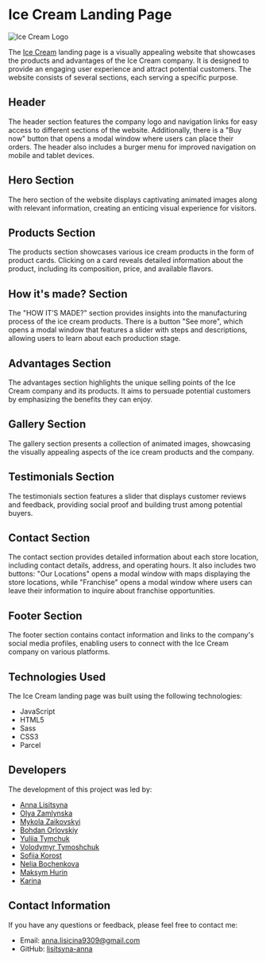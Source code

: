 # Ice Cream Landing Page

![Ice Cream Logo](./src/images//logo-desktop%402x.png)

The [Ice Cream](https://lisitsyna-anna.github.io/ice-cream/) landing page is a
visually appealing website that showcases the products and advantages of the Ice
Cream company. It is designed to provide an engaging user experience and attract
potential customers. The website consists of several sections, each serving a
specific purpose.

## Header

The header section features the company logo and navigation links for easy
access to different sections of the website. Additionally, there is a "Buy now"
button that opens a modal window where users can place their orders. The header
also includes a burger menu for improved navigation on mobile and tablet
devices.

## Hero Section

The hero section of the website displays captivating animated images along with
relevant information, creating an enticing visual experience for visitors.

## Products Section

The products section showcases various ice cream products in the form of product
cards. Clicking on a card reveals detailed information about the product,
including its composition, price, and available flavors.

## How it's made? Section

The "HOW IT’S MADE?" section provides insights into the manufacturing process of
the ice cream products. There is a button "See more", which opens a modal window
that features a slider with steps and descriptions, allowing users to learn
about each production stage.

## Advantages Section

The advantages section highlights the unique selling points of the Ice Cream
company and its products. It aims to persuade potential customers by emphasizing
the benefits they can enjoy.

## Gallery Section

The gallery section presents a collection of animated images, showcasing the
visually appealing aspects of the ice cream products and the company.

## Testimonials Section

The testimonials section features a slider that displays customer reviews and
feedback, providing social proof and building trust among potential buyers.

## Contact Section

The contact section provides detailed information about each store location,
including contact details, address, and operating hours. It also includes two
buttons: "Our Locations" opens a modal window with maps displaying the store
locations, while "Franchise" opens a modal window where users can leave their
information to inquire about franchise opportunities.

## Footer Section

The footer section contains contact information and links to the company's
social media profiles, enabling users to connect with the Ice Cream company on
various platforms.

## Technologies Used

The Ice Cream landing page was built using the following technologies:

- JavaScript
- HTML5
- Sass
- CSS3
- Parcel

## Developers

The development of this project was led by:

- [Anna Lisitsyna](https://github.com/lisitsyna-anna)
- [Olya Zamlynska](https://github.com/olhazamlynska)
- [Mykola Zaikovskyi](https://github.com/mykola1982)
- [Bohdan Orlovskiy](https://github.com/Bohdan100)
- [Yuliia Tymchuk](https://github.com/yuliia-tymchuk)
- [Volodymyr Tymoshchuk](https://github.com/Vobzilla)
- [Sofiia Korost](https://github.com/SofiiaKorost)
- [Nelia Bochenkova](https://github.com/Nelia95)
- [Maksym Hurin](https://github.com/Snook2022)
- [Karina](https://github.com/uqiliteee)

## Contact Information

If you have any questions or feedback, please feel free to contact me:

- Email: [anna.lisicina9309@gmail.com](mailto:anna.lisicina9309@gmail.com)
- GitHub: [lisitsyna-anna](https://github.com/lisitsyna-anna)
